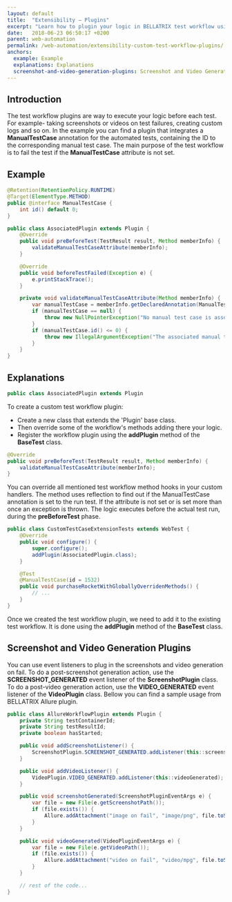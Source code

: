 ```yaml
---
layout: default
title:  "Extensibility – Plugins"
excerpt: "Learn how to plugin your logic in BELLATRIX test workflow using plugins."
date:   2018-06-23 06:50:17 +0200
parent: web-automation
permalink: /web-automation/extensibility-custom-test-workflow-plugins/
anchors:
  example: Example
  explanations: Explanations
  screenshot-and-video-generation-plugins: Screenshot and Video Generation Plugins
---
```

Introduction
------------
The test workflow plugins are way to execute your logic before each test. For example- taking screenshots or videos on test failures, creating custom logs and so on. In the example you can find a plugin that integrates a **ManualTestCase** annotation for the automated tests, containing the ID to the corresponding manual test case. The main purpose of the test workflow is to fail the test if the **ManualTestCase** attribute is not set.
 
Example
-------
```java
@Retention(RetentionPolicy.RUNTIME)
@Target(ElementType.METHOD)
public @interface ManualTestCase {
    int id() default 0;
}
```
```java
public class AssociatedPlugin extends Plugin {
    @Override
    public void preBeforeTest(TestResult result, Method memberInfo) {
        validateManualTestCaseAttribute(memberInfo);
    }

    @Override
    public void beforeTestFailed(Exception e) {
        e.printStackTrace();
    }

    private void validateManualTestCaseAttribute(Method memberInfo) {
        var manualTestCase = memberInfo.getDeclaredAnnotation(ManualTestCase.class);
        if (manualTestCase == null) {
            throw new NullPointerException("No manual test case is associated with the BELLATRIX test.");
        }
        if (manualTestCase.id() <= 0) {
            throw new IllegalArgumentException("The associated manual test case ID cannot be <= 0.");
        }
    }
}
```

Explanations
------------
```java
public class AssociatedPlugin extends Plugin
```
To create a custom test workflow plugin:

- Create a new class that extends the 'Plugin' base class.
- Then override some of the workflow's methods adding there your logic.
- Register the workflow plugin using the **addPlugin** method of the **BaseTest** class.

```java
@Override
public void preBeforeTest(TestResult result, Method memberInfo) {
    validateManualTestCaseAttribute(memberInfo);
}
```
You can override all mentioned test workflow method hooks in your custom handlers. The method uses reflection to find out if the ManualTestCase annotation is set to the run test. If the attribute is not set or is set more than once an exception is thrown. The logic executes before the actual test run, during the **preBeforeTest** phase.
```java
public class CustomTestCaseExtensionTests extends WebTest {
    @Override
    public void configure() {
        super.configure();
        addPlugin(AssociatedPlugin.class);
    }

    @Test
    @ManualTestCase(id = 1532)
    public void purchaseRocketWithGloballyOverridenMethods() {
        // ...
    }
}
```
Once we created the test workflow plugin, we need to add it to the existing test workflow. It is done using the **addPlugin** method of the **BaseTest** class.

Screenshot and Video Generation Plugins
---------------------------------------
You can use event listeners to plug in the screenshots and video generation on fail.
To do a post-screenshot generation action, use the **SCREENSHOT_GENERATED** event listener of the **ScreenshotPlugin** class.
To do a post-video generation action, use the **VIDEO_GENERATED** event listener of the **VideoPlugin** class.
Bellow you can find a sample usage from BELLATRIX Allure plugin.
```java
public class AllureWorkflowPlugin extends Plugin {
    private String testContainerId;
    private String testResultId;
    private boolean hasStarted;

    public void addScreenshotListener() {
        ScreenshotPlugin.SCREENSHOT_GENERATED.addListener(this::screenshotGenerated);
    }

    public void addVideoListener() {
        VideoPlugin.VIDEO_GENERATED.addListener(this::videoGenerated);
    }

    public void screenshotGenerated(ScreenshotPluginEventArgs e) {
        var file = new File(e.getScreenshotPath());
        if (file.exists()) {
            Allure.addAttachment("image on fail", "image/png", file.toString());
        }
    }

    public void videoGenerated(VideoPluginEventArgs e) {
        var file = new File(e.getVideoPath());
        if (file.exists()) {
            Allure.addAttachment("video on fail", "video/mpg", file.toString());
        }
    }

    // rest of the code...
}
```
